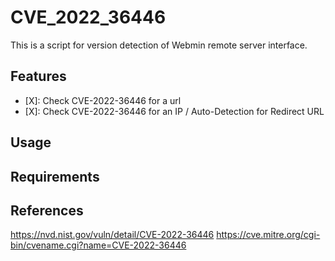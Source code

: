 # CVE_2022_36446
This is a script for version detection of Webmin remote server interface.


## Features

- [X]: Check CVE-2022-36446 for a url
- [X]: Check CVE-2022-36446 for an IP / Auto-Detection for Redirect URL

## Usage



## Requirements

## References
https://nvd.nist.gov/vuln/detail/CVE-2022-36446
https://cve.mitre.org/cgi-bin/cvename.cgi?name=CVE-2022-36446
